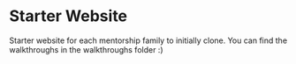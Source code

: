 # Starter Website
Starter website for each mentorship family to initially clone. You can find the walkthroughs in the walkthroughs folder :)
